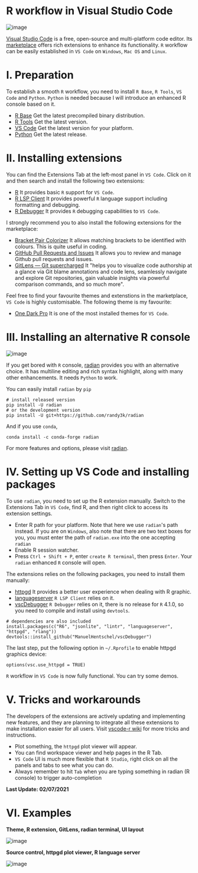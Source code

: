 # R workflow in Visual Studio Code
![image](https://user-images.githubusercontent.com/57348932/123850783-b5f45d80-d91a-11eb-8ebc-c51180af8073.png)

[Visual Studio Code](https://github.com/microsoft/vscode) is a free, open-source and multi-platform code editor. Its [marketplace](https://marketplace.visualstudio.com/vscode) offers rich extensions to enhance its functionality. `R` workflow can be easily established in `VS Code` on `Windows`, `Mac OS` and `Linux`.


# I. Preparation
To establish a smooth `R` workflow, you need to install `R Base`, `R Tools`, `VS Code` and `Python`. `Python` is needed because I will introduce an enhanced R console based on it.
- [R Base](https://cran.r-project.org/) Get the latest precompiled binary distribution. 
- [R Tools](https://cran.r-project.org/) Get the latest version.
- [VS Code](https://code.visualstudio.com/)  Get the latest version for your platform.
- [Python](https://www.python.org/)  Get the latest release.

# II. Installing extensions
You can find the Extensions Tab at the left-most panel in `VS Code`. Click on it and then search and install the following two extensions:
- [R](https://github.com/Ikuyadeu/vscode-R) It provides basic `R` support for `VS Code`.
- [R LSP Client](https://github.com/REditorSupport/languageserver) It provides powerful `R` language support including formatting and debugging.
- [R Debugger](https://github.com/ManuelHentschel/vscDebugger)  It provides `R` debugging capabilities to `VS Code`.

I strongly recommend you to also install the following extensions for the marketplace:
- [Bracket Pair Colorizer](https://marketplace.visualstudio.com/items?itemName=CoenraadS.bracket-pair-colorizer) It allows matching brackets to be identified with colours. This is quite useful in coding.
- [GitHub Pull Requests and Issues](https://marketplace.visualstudio.com/items?itemName=GitHub.vscode-pull-request-github) It allows you to review and manage Github pull requests and issues.
- [GitLens — Git supercharged](https://github.com/eamodio/vscode-gitlens) It "helps you to visualize code authorship at a glance via Git blame annotations and code lens, seamlessly navigate and explore Git repositories, gain valuable insights via powerful comparison commands, and so much more".

Feel free to find your favourite themes and extenstions in the marketplace, `VS Code` is highly customisable. The following theme is my favourite:
- [One Dark Pro](https://marketplace.visualstudio.com/items?itemName=zhuangtongfa.Material-theme) It is one of the most installed themes for `VS Code`.

# III. Installing an alternative R console
![image](https://user-images.githubusercontent.com/57348932/123850591-834a6500-d91a-11eb-8f98-7a0d027b932a.png)

If you get bored with `R` console, [radian](https://github.com/randy3k/radian) provides you with an alternative choice. It has multiline editing and rich syntax highlight, along with many other enhancements. It needs `Python` to work. 

You can easily install `radian` by `pip`
```
# install released version
pip install -U radian
# or the development version
pip install -U git+https://github.com/randy3k/radian
```
And if you use `conda`,
```
conda install -c conda-forge radian
```

For more features and options, please visit [radian](https://github.com/randy3k/radian).

# IV. Setting up VS Code and installing packages
To use `radian`, you need to set up the R extension manually. Switch to the Extensions Tab in `VS Code`, find R, and then right click to access its extension settings.

- Enter R path for your platform. Note that here we use `radian`'s path instead. If you are on `Windows`, also note that there are two text boxes for you, you must enter the path of `radian.exe` into the one accepting `radian`
- Enable R session watcher.
- Press `Ctrl + Shift + P`, enter `create R terminal`, then press `Enter`. Your `radian` enhanced `R` console will open.

The extensions relies on the following packages, you need to install them manually:
- [httpgd](https://github.com/nx10/httpgd)  It provides a better user experience when dealing with R graphic.
- [languageserver](https://github.com/REditorSupport/languageserver) `R LSP Client` relies on it.
- [vscDebugger](https://github.com/ManuelHentschel/vscDebugger) `R Debugger` relies on it, there is no release for `R` 4.1.0, so you need to compile and install using `devtools`.

```
# dependencies are also included
install.packages(c("R6", "jsonlite", "lintr", "languageserver", "httpgd", "rlang"))
devtools::install_github("ManuelHentschel/vscDebugger")
```

The last step, put the following option in `~/.Rprofile` to enable httpgd graphics device:
```
options(vsc.use_httpgd = TRUE)
```

`R` workflow in `VS Code` is now fully functional. You can try some demos. 

# V. Tricks and workarounds
The developers of the extensions are actively updating and implementing new features, and they are planning to integrate all these extensions to make installation easier for all users. Visit [vscode-r wiki](https://github.com/REditorSupport/vscode-R/wiki/) for more tricks and instructions. 


- Plot something, the `httpgd` plot viewer will appear.
- You can find workspace viewer and help pages in the R Tab.
- `VS Code` UI is much more flexible that `R Studio`, right click on all the panels and tabs to see what you can do.
- Always remember to hit `Tab` when you are typing something in radian (R console) to trigger auto-completion

**Last Update: 02/07/2021**

# VI. Examples
**Theme, R extension, GitLens, radian terminal, UI layout**

![image](https://user-images.githubusercontent.com/57348932/123862034-22c22480-d928-11eb-96d4-49052e9a0579.png)

**Source control, httpgd plot viewer, R language server**

![image](https://user-images.githubusercontent.com/57348932/123862403-995f2200-d928-11eb-914c-4210b310e8f2.png)

